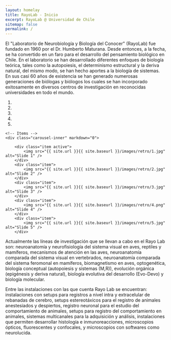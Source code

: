 ```yaml
---
layout: homelay
title: RayoLab - Inicio
excerpt: RayoLab @ Universidad de Chile
sitemap: false
permalink: /
---
```

El "Laboratorio de Neurobiología y Biología del Conocer" (RayoLab) fue fundado en 1960 por el Dr. Humberto Maturana. Desde entonces, a la fecha, se ha convertido en un faro para el desarrollo del pensamiento biológico en Chile. En el laboratorio se han desarrollado diferentes enfoques de biología teórica, tales como la autopoiesis, el determinismo estructural y la deriva natural, del mismo modo, se han hecho aportes a la biología de sistemas. En sus casi 60 años de existencia se han generado numerosas generaciones de biólogas y biólogos los cuales se han incorporado exitosamente en diversos centros de investigación en reconocidas universidades en todo el mundo.


<div markdown="0" id="carousel" class="carousel slide" data-ride="carousel" data-interval="5000" data-pause="hover" >
    <!-- Menu -->
    <ol class="carousel-indicators">
        <li data-target="#carousel" data-slide-to="0" class="active"></li>
        <li data-target="#carousel" data-slide-to="1"></li>
        <li data-target="#carousel" data-slide-to="2"></li>
        <li data-target="#carousel" data-slide-to="3"></li>
        <li data-target="#carousel" data-slide-to="4"></li>
    </ol>

    <!-- Items -->
    <div class="carousel-inner" markdown="0">

        <div class="item active">
            <img src="{{ site.url }}{{ site.baseurl }}/images/retro/1.jpg" alt="Slide 1" />
        </div>
        <div class="item">
            <img src="{{ site.url }}{{ site.baseurl }}/images/retro/2.jpg" alt="Slide 2" />
        </div>
        <div class="item">
            <img src="{{ site.url }}{{ site.baseurl }}/images/retro/3.jpg" alt="Slide 3" />
        </div>
        <div class="item">
            <img src="{{ site.url }}{{ site.baseurl }}/images/retro/4.png" alt="Slide 4" />
        </div>
        <div class="item">
            <img src="{{ site.url }}{{ site.baseurl }}/images/retro/5.jpg" alt="Slide 5" />
        </div>
</div>

  Actualmente las líneas de investigación que se llevan a cabo en el Rayo Lab son: neuroanatomía y neurofisiología del sistema visual en aves, reptiles y mamíferos, mecanismos de atención en las aves, neuroanatomía comparada del sistema visual en vertebrados, neuroanatomía comparada del sistema feromonal en mamíferos, biomagnetismo en aves, optogenética, biología conceptual (autopoiesis y sistemas (M,R)), evolución orgánica (epigénesis y deriva natural), biología evolutiva del desarrollo (Evo-Devo) y biología molecular.

Entre las instalaciones con las que cuenta Rayo Lab se encuentran: instalaciones con setups para registros a nivel intra y extracelular de rebanadas de cerebro, setups estereotáxicos para el registro de animales anestesiados y despiertos, registro neuronal para el estudio del comportamiento de animales, setups para registro del comportamiento en animales, sistemas multicanales para la adquisición y análisis, instalaciones que permiten desarrollar histología e inmunoreacciones, microscopios ópticos, fluorescentes y confocales, y microscopios con softwares como neurolucida.

